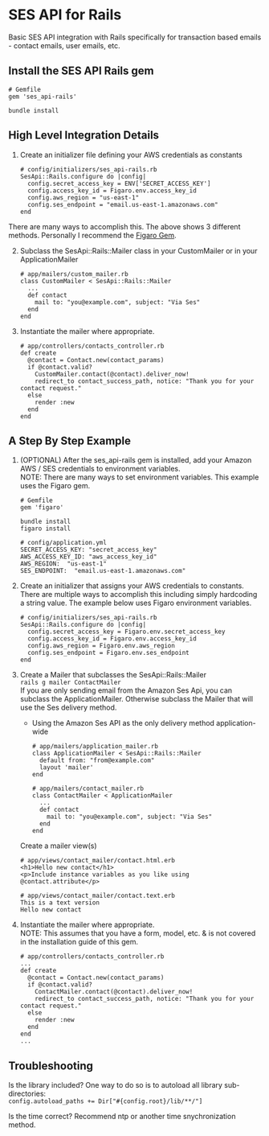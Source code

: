 # SES API for Rails  
Basic SES API integration with Rails specifically for transaction based emails - contact emails, user emails, etc.  

## Install the SES API Rails gem  
```
# Gemfile
gem 'ses_api-rails'
```  
```
bundle install
```  

## High Level Integration Details  
1. Create an initializer file defining your AWS credentials as constants  
    ```
    # config/initializers/ses_api-rails.rb
    SesApi::Rails.configure do |config|
      config.secret_access_key = ENV['SECRET_ACCESS_KEY']
      config.access_key_id = Figaro.env.access_key_id
      config.aws_region = "us-east-1"
      config.ses_endpoint = "email.us-east-1.amazonaws.com"
    end
    ```
  There are many ways to accomplish this.  The above shows 3 different methods.  Personally I recommend the [Figaro Gem](https://github.com/laserlemon/figaro).  

2. Subclass the SesApi::Rails::Mailer class in your CustomMailer or in your ApplicationMailer  
    ```
    # app/mailers/custom_mailer.rb
    class CustomMailer < SesApi::Rails::Mailer
      ...
      def contact
        mail to: "you@example.com", subject: "Via Ses"
      end
    end
    ```  

3. Instantiate the mailer where appropriate.  
    ```
    # app/controllers/contacts_controller.rb  
    def create
      @contact = Contact.new(contact_params)
      if @contact.valid?
        CustomMailer.contact(@contact).deliver_now!
        redirect_to contact_success_path, notice: "Thank you for your contact request."
      else
        render :new
      end
    end
    ```

## A Step By Step Example  
1. (OPTIONAL) After the ses_api-rails gem is installed, add your Amazon AWS / SES credentials to environment variables.  
    NOTE:  There are many ways to set environment variables.  This example uses the Figaro gem.  
    ```
    # Gemfile  
    gem 'figaro'  
    ```  
    ```
    bundle install  
    figaro install
    ```
    ```
    # config/application.yml  
    SECRET_ACCESS_KEY: "secret_access_key"  
    AWS_ACCESS_KEY_ID: "aws_access_key_id"  
    AWS_REGION:  "us-east-1"  
    SES_ENDPOINT:  "email.us-east-1.amazonaws.com"
    ```  

2. Create an initializer that assigns your AWS credentials to constants.  There are multiple ways to accomplish this including simply hardcoding a string value.  The example below uses Figaro environment variables.  
    ```
    # config/initializers/ses_api-rails.rb
    SesApi::Rails.configure do |config|
      config.secret_access_key = Figaro.env.secret_access_key
      config.access_key_id = Figaro.env.access_key_id
      config.aws_region = Figaro.env.aws_region
      config.ses_endpoint = Figaro.env.ses_endpoint
    end
    ```  

3.  Create a Mailer that subclasses the SesApi::Rails::Mailer  
    `rails g mailer ContactMailer`  
    If you are only sending email from the Amazon Ses Api, you can subclass the ApplicationMailer.  Otherwise subclass the Mailer that will use the Ses delivery method.  
    * Using the Amazon Ses API as the only delivery method application-wide   
        ```
        # app/mailers/application_mailer.rb  
        class ApplicationMailer < SesApi::Rails::Mailer
          default from: "from@example.com"  
          layout 'mailer'
        end
        ```
        ```
        # app/mailers/contact_mailer.rb  
        class ContactMailer < ApplicationMailer
          ...
          def contact
            mail to: "you@example.com", subject: "Via Ses"
          end
        end
        ```  

    Create a mailer view(s)  
    ```
    # app/views/contact_mailer/contact.html.erb  
    <h1>Hello new contact</h1>
    <p>Include instance variables as you like using @contact.attribute</p>
    ```
    ```
    # app/views/contact_mailer/contact.text.erb  
    This is a text version  
    Hello new contact
    ```  

4. Instantiate the mailer where appropriate.  
    NOTE:  This assumes that you have a form, model, etc. & is not covered in the installation guide of this gem.   
    ```
    # app/controllers/contacts_controller.rb  
    ...
    def create
      @contact = Contact.new(contact_params)
      if @contact.valid?
        ContactMailer.contact(@contact).deliver_now!
        redirect_to contact_success_path, notice: "Thank you for your contact request."
      else
        render :new
      end
    end
    ...
    ```

## Troubleshooting
Is the library included?  One way to do so is to autoload all library sub-directories:  
`config.autoload_paths += Dir["#{config.root}/lib/**/"]`  
  
Is the time correct?  Recommend ntp or another time snychronization method.  

